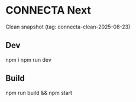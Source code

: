 ﻿# CONNECTA Next
Clean snapshot (tag: connecta-clean-2025-08-23)

## Dev
npm i
npm run dev

## Build
npm run build && npm start
